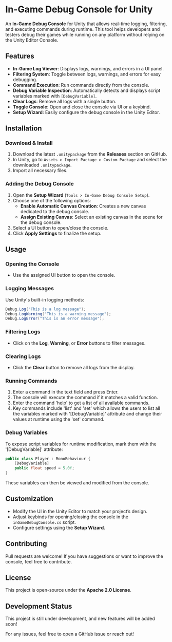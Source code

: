 # In-Game Debug Console for Unity

An **In-Game Debug Console** for Unity that allows real-time logging, filtering, and executing commands during runtime. This tool helps developers and testers debug their games while running on any platform without relying on the Unity Editor Console.

## Features

- **In-Game Log Viewer**: Displays logs, warnings, and errors in a UI panel.
- **Filtering System**: Toggle between logs, warnings, and errors for easy debugging.
- **Command Execution**: Run commands directly from the console.
- **Debug Variable Inspection**: Automatically detects and displays script variables marked with `[DebugVariable]`.
- **Clear Logs**: Remove all logs with a single button.
- **Toggle Console**: Open and close the console via UI or a keybind.
- **Setup Wizard**: Easily configure the debug console in the Unity Editor.

## Installation

### Download & Install

1. Download the latest `.unitypackage` from the **Releases** section on GitHub.
2. In Unity, go to `Assets > Import Package > Custom Package` and select the downloaded `.unitypackage`.
3. Import all necessary files.

### Adding the Debug Console

1. Open the **Setup Wizard** (`Tools > In-Game Debug Console Setup`).
2. Choose one of the following options:
   - **Enable Automatic Canvas Creation**: Creates a new canvas dedicated to the debug console.
   - **Assign Existing Canvas**: Select an existing canvas in the scene for the debug console.
3. Select a UI button to open/close the console.
4. Click **Apply Settings** to finalize the setup.

## Usage

### Opening the Console

- Use the assigned UI button to open the console.

### Logging Messages

Use Unity's built-in logging methods:

```csharp
Debug.Log("This is a log message");
Debug.LogWarning("This is a warning message");
Debug.LogError("This is an error message");
```

### Filtering Logs

- Click on the **Log**, **Warning**, or **Error** buttons to filter messages.

### Clearing Logs

- Click the **Clear** button to remove all logs from the display.

### Running Commands

1. Enter a command in the text field and press Enter.
2. The console will execute the command if it matches a valid function.
3. Enter the command 'help' to get a list of all available commands.
4. Key commands include 'list' and 'set' which allows the users to list all the variables marked with '[DebugVariable]' attribute and change their values at runtime using the 'set' command.

### Debug Variables

To expose script variables for runtime modification, mark them with the '[DebugVariable]' attribute:

```csharp
public class Player : MonoBehaviour {
    [DebugVariable]
    public float speed = 5.0f;
}
```

These variables can then be viewed and modified from the console.

## Customization

- Modify the UI in the Unity Editor to match your project’s design.
- Adjust keybinds for opening/closing the console in the `inGameDebugConsole.cs` script.
- Configure settings using the **Setup Wizard**.

## Contributing

Pull requests are welcome! If you have suggestions or want to improve the console, feel free to contribute.

## License

This project is open-source under the **Apache 2.0 License**.

## Development Status

This project is still under development, and new features will be added soon!

For any issues, feel free to open a GitHub issue or reach out!
